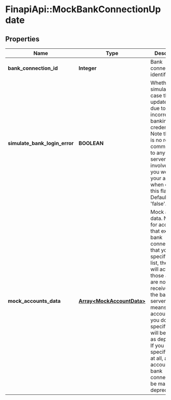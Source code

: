 # FinapiApi::MockBankConnectionUpdate

## Properties
Name | Type | Description | Notes
------------ | ------------- | ------------- | -------------
**bank_connection_id** | **Integer** | Bank connection identifier | 
**simulate_bank_login_error** | **BOOLEAN** | Whether to simulate the case that the update fails due to incorrect banking credentials. Note that there is no real communication to any bank server involved, so you won&#39;t lock your accounts when enabling this flag. Default value is &#39;false&#39;. | [optional] [default to false]
**mock_accounts_data** | [**Array&lt;MockAccountData&gt;**](MockAccountData.md) | Mock accounts data. Note that for accounts that exist in a bank connection but that you do not specify in this list, the service will act like those accounts are not received by the bank servers. This means that any accounts that you do not specify here will be marked as deprecated. If you do not specify this list at all, all accounts in the bank connection will be marked as deprecated. | [optional] 


